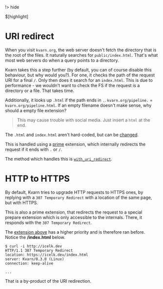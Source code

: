 !> hide
<head>
    <title>Redirects | Kvarn</title>
    <meta name="permalinks" content="enabled"> <!-- part of JS on icelk.dev & kvarn.org, options: disabled|enabled|not-titles -->
    <meta name="description" content="How redirects work in Kvarn. Both index redirects and HTTP to HTTPS.">
    $[highlight]
</head>

# URI redirect

When you visit `kvarn.org`, the web server doesn't fetch the directory that is the root of the files.
It naturally searches for `public/index.html`. That's what most web servers do when a query points to a directory.

Kvarn takes this a step further (by default, you can of course disable this behaviour, but why would you?). For one, it checks the path of the request URI for a final `/`. Only then does it search for an `index.html`. This is due to performance - we wouldn't want to check the FS if the request is a directory or a file. That takes time.

Additionally, it looks up `.html` if the path ends in `.`. `kvarn.org/pipeline.` = `kvarn.org/pipeline.html`. If an empty filename doesn't make sense, why should a empty file extension?

> This may cause trouble with social media. Just insert a `html` at the end.

The `.html` and `index.html` aren't hard-coded, but can be [changed](https://doc.kvarn.org/kvarn/host/struct.Options.html#structfield.folder_default).

This is handled using a [prime](https://doc.kvarn.org/kvarn/extensions/type.Prime.html) extension, which internally redirects the request if it ends with `.` or `/`.

The method which handles this is [`with_uri_redirect`](https://doc.kvarn.org/kvarn/extensions/struct.Extensions.html#method.with_uri_redirect).

# HTTP to HTTPS

By default, Kvarn tries to upgrade HTTP requests to HTTPS ones, by replying with a `307 Temporary Redirect` with a location of the same page, but with HTTPS.

This is also a prime extension, that redirects the request to a special prepare extension which is only accessible to the internals.
There, it responds with the `307 Temporary Redirect`.

The [extension above](#uri-redirect) has a higher priority and is therefore ran before.
Notice the **/index.html** below.

```shell
$ curl -i http://icelk.dev
HTTP/1.1 307 Temporary Redirect
location: https://icelk.dev/index.html
server: Kvarn/0.3.0 (Linux)
connection: keep-alive

...
```

That is a by-product of the URI redirection.
